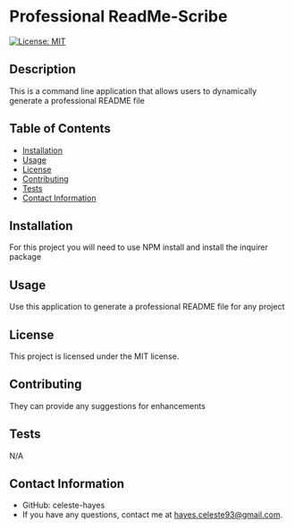  # Professional ReadMe-Scribe
  [![License: MIT](https://img.shields.io/badge/License-MIT-yellow.svg)](https://opensource.org/licenses/MIT)

  ## Description
  This is a command line application that allows users to dynamically generate a professional README file

  ## Table of Contents
  * [Installation](#installation)
  * [Usage](#usage)
  * [License](#license)
  * [Contributing](#contributing)
  * [Tests](#tests)
  * [Contact Information](#contact-information)

  ## Installation
  For this project you will need to use NPM install and install the inquirer package

  ## Usage
  Use this application to generate a professional README file for any project

  ## License
  This project is licensed under the MIT license.

  ## Contributing
  They can provide any suggestions for enhancements

  ## Tests
  N/A

  ## Contact Information
  * GitHub: celeste-hayes
  * If you have any questions, contact me at hayes.celeste93@gmail.com.

